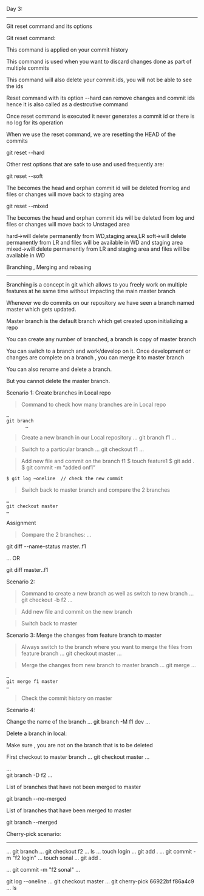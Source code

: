 Day 3:
*********************




Git reset command and its options

 Git reset command:

This command is applied on your commit history

This command is used when you want to discard changes done as part of multiple commits

This command will also delete your commit ids, you will not be able to see the ids

Reset command with its option --hard 
can remove changes and commit ids 
hence it is also called as a destrcutive command

Once reset command is executed it never generates a commit id or there is no log for its operation 

When we use the reset command, we are resetting the HEAD of the commits

git reset --hard <commitid>

Other rest options that are safe to use and used frequently are:

 git reset --soft <commitid>

The <commitid> becomes the head and orphan commit id will be deleted fromlog and 
files or changes will move back to staging area
 

 git reset --mixed <commitid>


The <commitid> becomes the head and orphan commit ids will be deleted from log and files or changes
 will move back to Unstaged area
 

hard->will delete permanently from WD,staging area,LR
soft->will delete permanently from LR and files will be available in WD and staging area
mixed->will delete permanently from LR and staging area and files will be available in WD


Branching , Merging and rebasing
*********************************************
Branching is a concept in git which allows to you freely work on multiple features at he same time without impacting the main master branch

Whenever we do  commits on our repository we have seen a branch named master which gets updated.

Master branch is the default branch which get created upon initializing a repo

You can create any number of branched, a branch is copy of  master branch

You can switch to a branch and work/develop on it.
Once development or changes are complete on a branch , you can merge it to master branch

You can also rename and delete a branch.

But you cannot delete the master branch.







Scenario 1:  Create branches in Local repo

> Command to check how many branches are  in Local repo

	…
	git branch
           …

> Create a new branch in our Local repository
	…
	 git branch f1
 	…

> Switch to a particular branch 
       …
       git checkout f1
      …

> Add new file and commit on the branch f1
	$ touch feature1
	$ git add .
	$ git commit -m “added onf1”

	$ git log –oneline  // check the new commit

> Switch back to master branch and compare the 2 branches

	…
 	git checkout master
 	…

Assignment
> Compare the 2 branches:
…

git diff --name-status master..f1

…
OR

git diff master..f1



Scenario 2:

> Command to create a new branch as well as switch to new branch
	…
	 git checkout -b f2
	…

> Add new file and commit on the new branch

> Switch back to master

Scenario 3: Merge the changes from feature branch to master

> Always switch to the branch where you want to merge the files from feature branch
	…
	git checkout master
	…

> Merge the changes from new branch to master branch
	…
	 git merge <sourcebranch> <destinationbranch>
	…
	
	…
	git merge f1 master
	…
> Check the commit history on master

Scenario 4:

Change the name of the branch
	…
	git branch -M f1 dev
	…

Delete a branch in local:

Make sure , you are not on the branch that is to be deleted

First checkout to master branch
	…
	 git checkout master
	…

…	
git branch -D f2
…

List of branches that have not been merged to master


git branch --no-merged

List of branches that have been merged to master

git branch --merged

Cherry-pick scenario:
******************************
...
 git branch
...
  git checkout f2
...
   ls
...
  touch login
...
 git add .
...
 git commit -m "f2 login"
...
   touch sonal
  ...
   git add .
  
  ...
  git commit -m "f2 sonal"
  ...
  
   git log --oneline
  ...
   git checkout master
  ...
  git cherry-pick 66922bf f86a4c9
  ...
  ls

